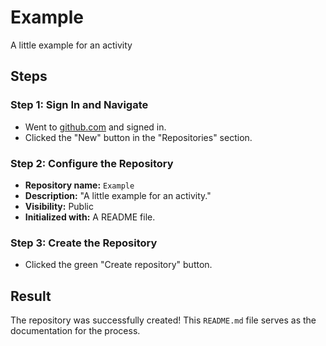 # Example
A little example for an activity

## Steps 

### Step 1: Sign In and Navigate
- Went to [github.com](https://github.com/) and signed in.
- Clicked the "New" button in the "Repositories" section.

### Step 2: Configure the Repository
- **Repository name:** `Example`
- **Description:** "A little example for an activity."
- **Visibility:** Public
- **Initialized with:** A README file.

### Step 3: Create the Repository
- Clicked the green "Create repository" button.

## Result
The repository was successfully created! This `README.md` file serves as the documentation for the process.
